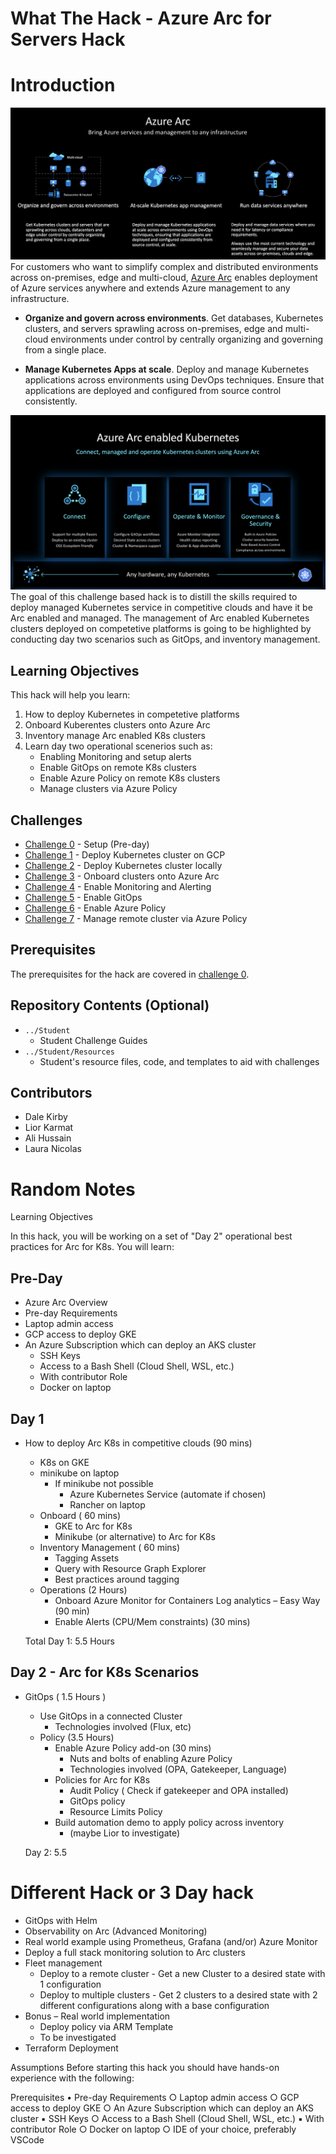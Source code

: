# What The Hack - Azure Arc for Servers Hack

# Introduction
 ![](./img/image2.png)
For customers who want to simplify complex and distributed environments across on-premises, edge and multi-cloud, [Azure Arc](https://azure.microsoft.com/en-us/services/azure-arc/) enables deployment of Azure services anywhere and extends Azure management to any infrastructure.

* **Organize and govern across environments**. Get databases, Kubernetes clusters, and servers sprawling across on-premises, edge and multi-cloud environments under control by centrally organizing and governing from a single place.

* **Manage Kubernetes Apps at scale**. Deploy and manage Kubernetes applications across environments using DevOps techniques. Ensure that applications are deployed and configured from source control consistently.

 ![](./img/image1.png)
The goal of this challenge based hack is to distill the skills required to deploy managed Kubernetes service in competitive clouds and have it be Arc enabled and managed. The management of Arc enabled Kubernetes clusters deployed on competetive platforms is going to be highlighted by conducting day two scenarios such as GitOps, and inventory management.

## Learning Objectives

This hack will help you learn:

1. How to deploy Kubernetes in competetive platforms
2. Onboard Kuberentes clusters onto Azure Arc
3. Inventory manage Arc enabled K8s clusters
4. Learn day two operational scenerios such as:
	* Enabling Monitoring and setup alerts
	* Enable GitOps on remote K8s clusters
	* Enable Azure Policy on remote K8s clusters
	* Manage clusters via Azure Policy

## Challenges
 - [Challenge 0](./Student/challenge00.md) - Setup (Pre-day)
 - [Challenge 1](./Student/challenge01.md) - Deploy Kubernetes cluster on GCP
 - [Challenge 2](./Student/challenge02.md) - Deploy Kubernetes cluster locally
 - [Challenge 3](./Student/challenge03.md) - Onboard clusters onto Azure Arc
 - [Challenge 4](./Student/challenge04.md) - Enable Monitoring and Alerting
 - [Challenge 5](./Student/challenge05.md) - Enable GitOps
 - [Challenge 6](./Student/challenge06.md) - Enable Azure Policy
 - [Challenge 7](./Student/challenge07.md) - Manage remote cluster via Azure Policy
 

## Prerequisites
The prerequisites for the hack are covered in [challenge 0](./Student/challenge00.md).

## Repository Contents (Optional)
- `../Student`
  - Student Challenge Guides
- `../Student/Resources`
  - Student's resource files, code, and templates to aid with challenges

## Contributors
- Dale Kirby
- Lior Karmat
- Ali Hussain
- Laura Nicolas 

# Random Notes

Learning Objectives

In this hack, you will be working on a set of "Day 2" operational best practices for Arc for K8s. You will learn:

## Pre-Day
  - Azure Arc Overview
  - Pre-day Requirements
  - Laptop admin access
  - GCP access to deploy GKE
  - An Azure Subscription which can deploy an AKS cluster
	- SSH Keys
	- Access to a Bash Shell (Cloud Shell, WSL, etc.)
	- With contributor Role
	- Docker on laptop

## Day 1
 - How to deploy Arc K8s in competitive clouds (90 mins)
	- K8s on GKE
	- minikube on laptop
		- If minikube not possible
			- Azure Kubernetes Service (automate if chosen)
			- Rancher on laptop 
	- Onboard ( 60 mins)
		- GKE to Arc for K8s 
		- Minikube (or alternative) to Arc for K8s
	- Inventory Management ( 60 mins)
		- Tagging Assets
		- Query with Resource Graph Explorer
		- Best practices around tagging
	- Operations (2 Hours)
		- Onboard Azure Monitor for Containers Log analytics – Easy Way (90 min)
		- Enable Alerts (CPU/Mem constraints) (30 mins)

	Total Day 1: 5.5 Hours
	
## Day 2 - Arc for K8s Scenarios

- GitOps ( 1.5 Hours )
	- Use GitOps in a connected Cluster
		- Technologies involved (Flux, etc)
	- Policy (3.5 Hours)
		- Enable Azure Policy add-on (30 mins)
			- Nuts and bolts of enabling Azure Policy
			- Technologies involved (OPA, Gatekeeper, Language)
		- Policies for Arc for K8s
			- Audit Policy ( Check if gatekeeper and OPA installed)
			- GitOps policy
			- Resource Limits Policy 
		- Build automation demo to apply policy across inventory 
			- (maybe Lior to investigate)

	Day 2: 5.5
	
# Different Hack or 3 Day hack

  - GitOps with Helm
  - Observability on Arc (Advanced Monitoring)
  - Real world example using Prometheus, Grafana (and/or) Azure Monitor
  - Deploy a full stack monitoring solution to Arc clusters
  - Fleet management
	- Deploy to a remote cluster - Get a new Cluster to a desired state with 1 configuration
	- Deploy to multiple clusters - Get 2 clusters to a desired state with 2 different configurations along with a base configuration
  - Bonus – Real world implementation
    - Deploy policy via ARM Template
    - To be investigated
  - Terraform Deployment
	
Assumptions
	Before starting this hack you should have hands-on experience with the following:
			
Prerequisites
	• Pre-day Requirements
		○ Laptop admin access
		○ GCP access to deploy GKE
		○ An Azure Subscription which can deploy an AKS cluster
			▪ SSH Keys
		○ Access to a Bash Shell (Cloud Shell, WSL, etc.)
			▪ With contributor Role
		○ Docker on laptop
		○ IDE of your choice, preferably VSCode
